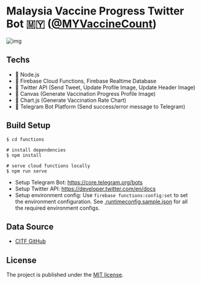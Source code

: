 # Malaysia Vaccine Progress Twitter Bot 🇲🇾 ([@MYVaccineCount](https://twitter.com/MYVaccineCount))


![img](https://limhenry.xyz/images/projects/vaccine-dark.png)


## Techs
 - 🚀  Node.js
 - 🚀  Firebase Cloud Functions, Firebase Realtime Database
 - 🚀  Twitter API (Send Tweet, Update Profile Image, Update Header Image)
 - 🚀  Canvas (Generate Vaccination Progress Profile Image)
 - 🚀  Chart.js (Generate Vaccination Rate Chart)
 - 🚀  Telegram Bot Platform (Send success/error message to Telegram)
 
## Build Setup
```
$ cd functions

# install dependencies
$ npm install

# serve cloud functions locally
$ npm run serve
```

- Setup Telegram Bot: https://core.telegram.org/bots
- Setup Twitter API: https://developer.twitter.com/en/docs
- Setup environment config: Use `firebase functions:config:set` to set the environment configuration. See [.runtimeconfig.sample.json](https://github.com/limhenry/MYVaccineCount/blob/master/.runtimeconfig.sample.json) for all the required environment configs.

## Data Source
 - [CITF GitHub](https://github.com/CITF-Malaysia/citf-public/)

## License
The project is published under the [MIT license](https://github.com/limhenry/MYVaccineCount/blob/master/LICENSE.md).